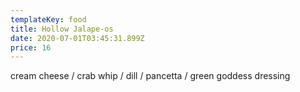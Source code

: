 ```yaml
---
templateKey: food
title: Hollow Jalape-os
date: 2020-07-01T03:45:31.899Z
price: 16
---
```


cream cheese / crab whip / dill / pancetta / green goddess dressing
